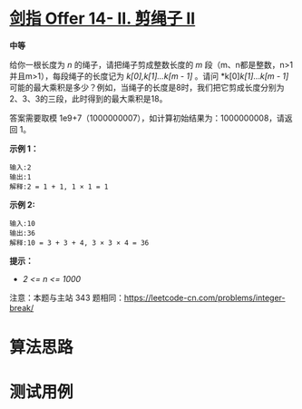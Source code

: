 # [剑指 Offer 14- II. 剪绳子 II][cnTitle]

**中等**

给你一根长度为  *n*  的绳子，请把绳子剪成整数长度的  *m*  段（m、n都是整数，n>1并且m>1），每段绳子的长度记为  *k[0],k[1]...k[m - 1]*  。请问  *k[0]*k[1]*...*k[m - 1]*  可能的最大乘积是多少？例如，当绳子的长度是8时，我们把它剪成长度分别为2、3、3的三段，此时得到的最大乘积是18。

答案需要取模 1e9+7（1000000007），如计算初始结果为：1000000008，请返回 1。



**示例 1：** 

```
输入:2
输出:1
解释:2 = 1 + 1, 1 × 1 = 1
```

**示例 2:** 

```
输入:10
输出:36
解释:10 = 3 + 3 + 4, 3 × 3 × 4 = 36
```



**提示：** 

-  *2 <= n <= 1000* 

注意：本题与主站 343 题相同：https://leetcode-cn.com/problems/integer-break/




# 算法思路

# 测试用例
```
```

[cnTitle]: https://leetcode-cn.com/problems/jian-sheng-zi-ii-lcof/
